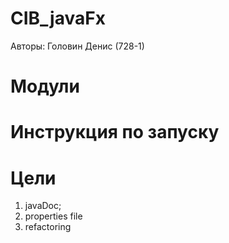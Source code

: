 # CIB_javaFx

Авторы: Головин Денис (728-1)

# Модули

# Инструкция по запуску

# Цели

1. javaDoc;
2. properties file
3. refactoring
